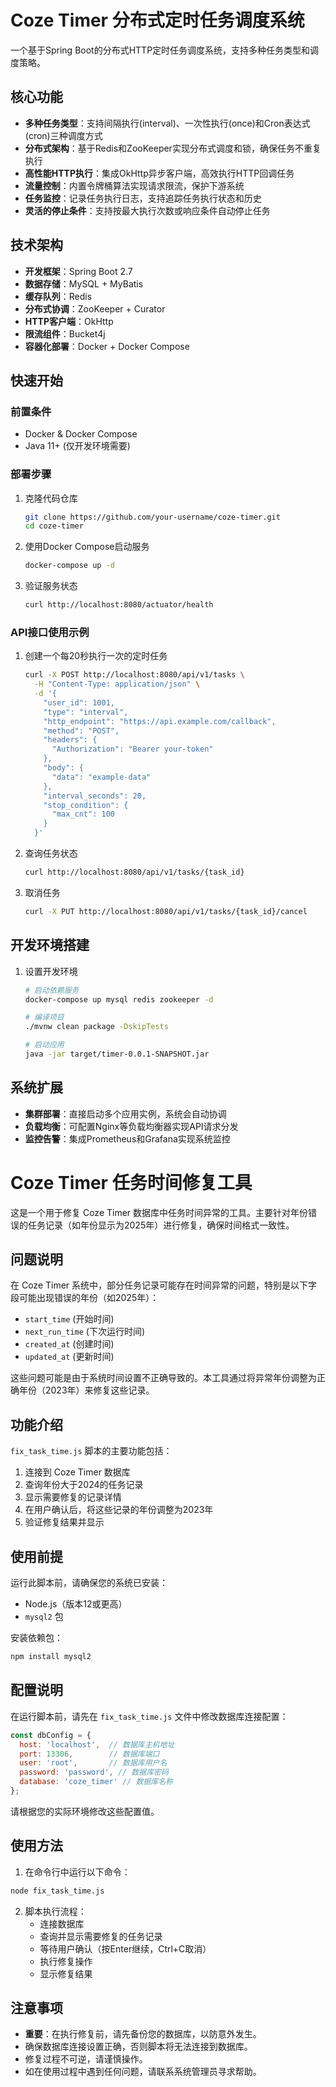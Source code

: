 # Coze Timer 分布式定时任务调度系统

一个基于Spring Boot的分布式HTTP定时任务调度系统，支持多种任务类型和调度策略。

## 核心功能

- **多种任务类型**：支持间隔执行(interval)、一次性执行(once)和Cron表达式(cron)三种调度方式
- **分布式架构**：基于Redis和ZooKeeper实现分布式调度和锁，确保任务不重复执行
- **高性能HTTP执行**：集成OkHttp异步客户端，高效执行HTTP回调任务
- **流量控制**：内置令牌桶算法实现请求限流，保护下游系统
- **任务监控**：记录任务执行日志，支持追踪任务执行状态和历史
- **灵活的停止条件**：支持按最大执行次数或响应条件自动停止任务

## 技术架构

- **开发框架**：Spring Boot 2.7
- **数据存储**：MySQL + MyBatis
- **缓存队列**：Redis
- **分布式协调**：ZooKeeper + Curator
- **HTTP客户端**：OkHttp
- **限流组件**：Bucket4j
- **容器化部署**：Docker + Docker Compose

## 快速开始

### 前置条件

- Docker & Docker Compose
- Java 11+ (仅开发环境需要)

### 部署步骤

1. 克隆代码仓库
   ```bash
   git clone https://github.com/your-username/coze-timer.git
   cd coze-timer
   ```

2. 使用Docker Compose启动服务
   ```bash
   docker-compose up -d
   ```

3. 验证服务状态
   ```bash
   curl http://localhost:8080/actuator/health
   ```

### API接口使用示例

1. 创建一个每20秒执行一次的定时任务
   ```bash
   curl -X POST http://localhost:8080/api/v1/tasks \
     -H "Content-Type: application/json" \
     -d '{
       "user_id": 1001,
       "type": "interval",
       "http_endpoint": "https://api.example.com/callback",
       "method": "POST",
       "headers": {
         "Authorization": "Bearer your-token"
       },
       "body": {
         "data": "example-data"
       },
       "interval_seconds": 20,
       "stop_condition": {
         "max_cnt": 100
       }
     }'
   ```

2. 查询任务状态
   ```bash
   curl http://localhost:8080/api/v1/tasks/{task_id}
   ```

3. 取消任务
   ```bash
   curl -X PUT http://localhost:8080/api/v1/tasks/{task_id}/cancel
   ```

## 开发环境搭建

1. 设置开发环境
   ```bash
   # 启动依赖服务
   docker-compose up mysql redis zookeeper -d
   
   # 编译项目
   ./mvnw clean package -DskipTests
   
   # 启动应用
   java -jar target/timer-0.0.1-SNAPSHOT.jar
   ```

## 系统扩展

- **集群部署**：直接启动多个应用实例，系统会自动协调
- **负载均衡**：可配置Nginx等负载均衡器实现API请求分发
- **监控告警**：集成Prometheus和Grafana实现系统监控

# Coze Timer 任务时间修复工具

这是一个用于修复 Coze Timer 数据库中任务时间异常的工具。主要针对年份错误的任务记录（如年份显示为2025年）进行修复，确保时间格式一致性。

## 问题说明

在 Coze Timer 系统中，部分任务记录可能存在时间异常的问题，特别是以下字段可能出现错误的年份（如2025年）：

- `start_time` (开始时间)
- `next_run_time` (下次运行时间)
- `created_at` (创建时间)
- `updated_at` (更新时间)

这些问题可能是由于系统时间设置不正确导致的。本工具通过将异常年份调整为正确年份（2023年）来修复这些记录。

## 功能介绍

`fix_task_time.js` 脚本的主要功能包括：

1. 连接到 Coze Timer 数据库
2. 查询年份大于2024的任务记录
3. 显示需要修复的记录详情
4. 在用户确认后，将这些记录的年份调整为2023年
5. 验证修复结果并显示

## 使用前提

运行此脚本前，请确保您的系统已安装：

- Node.js（版本12或更高）
- `mysql2` 包

安装依赖包：

```bash
npm install mysql2
```

## 配置说明

在运行脚本前，请先在 `fix_task_time.js` 文件中修改数据库连接配置：

```javascript
const dbConfig = {
  host: 'localhost',  // 数据库主机地址
  port: 13306,        // 数据库端口
  user: 'root',       // 数据库用户名
  password: 'password', // 数据库密码
  database: 'coze_timer' // 数据库名称
};
```

请根据您的实际环境修改这些配置值。

## 使用方法

1. 在命令行中运行以下命令：

```bash
node fix_task_time.js
```

2. 脚本执行流程：
   - 连接数据库
   - 查询并显示需要修复的任务记录
   - 等待用户确认（按Enter继续，Ctrl+C取消）
   - 执行修复操作
   - 显示修复结果

## 注意事项

- **重要**：在执行修复前，请先备份您的数据库，以防意外发生。
- 确保数据库连接设置正确，否则脚本将无法连接到数据库。
- 修复过程不可逆，请谨慎操作。
- 如在使用过程中遇到任何问题，请联系系统管理员寻求帮助。 